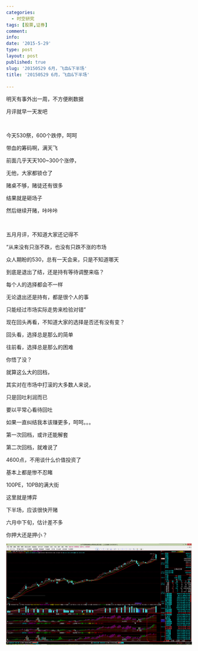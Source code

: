 ```yaml
---
categories:
  - 时空研究
tags: [股票,证券]
comment: 
info: 
date: '2015-5-29'
type: post
layout: post
published: true
slug: '20150529 6月，飞血&下半场'
title: '20150529 6月，飞血&下半场'

---
```

明天有事外出一周，不方便刷数据

月评就早一天发吧

​

今天530祭，600个跌停，呵呵

带血的筹码啊​，满天飞

前面几乎天天100~300个涨停，

无他，大家都锁仓了

赌桌不够，赌徒还有很多

结果就是砸场子

然后继续开赌，咔咔咔

​

五月月评，不知道大家还记得不

“从来没有只涨不跌，也没有只跌不涨的市场

众人期盼的530，总有一天会来，只是不知道哪天

到底是退出了结，还是持有等待调整来临？

每个人的选择都会不一样

无论退出还是持有​，都是很个人的事

只能经过市场实际走势来检验对错​”​

现在回头再看，不知道大家的选择是否还有没有变？

回头看，选择总是那么的简单

往前看，选择总是那么的困难

你悟了没？


​​就算这么大的回档，

其实对在市场中打滚的大多数人来说，

只是回吐利润而已

要以平常心看待回吐

如果一直纠结我本该赚更多，呵呵。。。​

第一次回档，或许还能解套

第二次回档，就难说了​


4600点，不用谈​什么价值投资了

基本上都是惨不忍睹​

​​100PE，10PB的满大街

这里就是博弈

下半场，应该很快开赌

六月中下旬，估计差不多​

你押大还是押小？​

![20150529-0](/images/20150529-0.gif)
